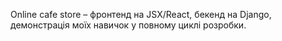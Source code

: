 Online cafe store – фронтенд на JSX/React, бекенд на Django, демонстрація моїх навичок у повному циклі розробки.
